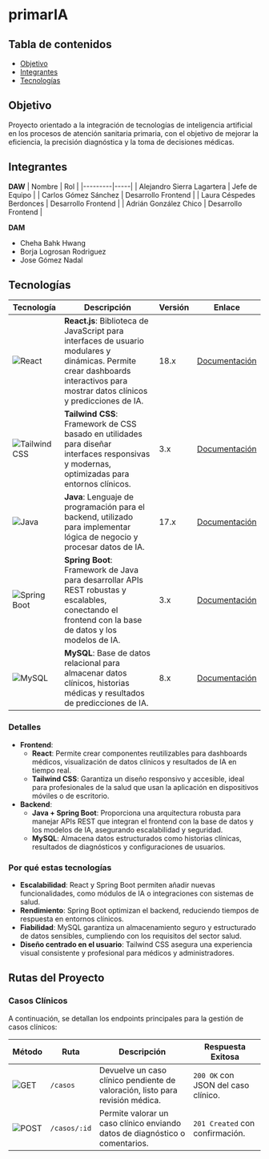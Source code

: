 # primarIA

## Tabla de contenidos
- [Objetivo](#Objetivo)
- [Integrantes](#Integrantes)
- [Tecnologías](#Tecnologías)


## Objetivo
Proyecto orientado a la integración de tecnologías de inteligencia artificial en los procesos de atención sanitaria primaria, con el objetivo de mejorar la eficiencia, la precisión diagnóstica y la toma de decisiones médicas.

## Integrantes
**DAW**
| Nombre | Rol |
|---------|-----|
| Alejandro Sierra Lagartera | Jefe de Equipo |
| Carlos Gómez Sánchez | Desarrollo Frontend |
| Laura Céspedes Berdonces | Desarrollo Frontend |
| Adrián González Chico | Desarrollo Frontend |


**DAM**
- Cheha Bahk Hwang
- Borja Logrosan Rodriguez
- Jose Gómez Nadal


## Tecnologías

| Tecnología | Descripción | Versión | Enlace |
|------------|-------------|---------|--------|
| ![React](https://img.shields.io/badge/React-61DAFB?logo=react&logoColor=white) | **React.js**: Biblioteca de JavaScript para interfaces de usuario modulares y dinámicas. Permite crear dashboards interactivos para mostrar datos clínicos y predicciones de IA. | 18.x | [Documentación](https://reactjs.org/) |
| ![Tailwind CSS](https://img.shields.io/badge/Tailwind_CSS-38B2AC?logo=tailwind-css&logoColor=white) | **Tailwind CSS**: Framework de CSS basado en utilidades para diseñar interfaces responsivas y modernas, optimizadas para entornos clínicos. | 3.x | [Documentación](https://tailwindcss.com/) |
| ![Java](https://img.shields.io/badge/Java-007396?logo=java&logoColor=white) | **Java**: Lenguaje de programación para el backend, utilizado para implementar lógica de negocio y procesar datos de IA. | 17.x | [Documentación](https://www.oracle.com/java/) |
| ![Spring Boot](https://img.shields.io/badge/Spring_Boot-6DB33F?logo=spring-boot&logoColor=white) | **Spring Boot**: Framework de Java para desarrollar APIs REST robustas y escalables, conectando el frontend con la base de datos y los modelos de IA. | 3.x | [Documentación](https://spring.io/projects/spring-boot) |
| ![MySQL](https://img.shields.io/badge/MySQL-4479A1?logo=mysql&logoColor=white) | **MySQL**: Base de datos relacional para almacenar datos clínicos, historias médicas y resultados de predicciones de IA. | 8.x | [Documentación](https://www.mysql.com/) |


### Detalles
- **Frontend**:
  - **React**: Permite crear componentes reutilizables para dashboards médicos, visualización de datos clínicos y resultados de IA en tiempo real.
  - **Tailwind CSS**: Garantiza un diseño responsivo y accesible, ideal para profesionales de la salud que usan la aplicación en dispositivos móviles o de escritorio.
- **Backend**:
  - **Java + Spring Boot**: Proporciona una arquitectura robusta para manejar APIs REST que integran el frontend con la base de datos y los modelos de IA, asegurando escalabilidad y seguridad.
  - **MySQL**: Almacena datos estructurados como historias clínicas, resultados de diagnósticos y configuraciones de usuarios.

### Por qué estas tecnologías
- **Escalabilidad**: React y Spring Boot permiten añadir nuevas funcionalidades, como módulos de IA o integraciones con sistemas de salud.
- **Rendimiento**: Spring Boot optimizan el backend, reduciendo tiempos de respuesta en entornos clínicos.
- **Fiabilidad**: MySQL garantiza un almacenamiento seguro y estructurado de datos sensibles, cumpliendo con los requisitos del sector salud.
- **Diseño centrado en el usuario**: Tailwind CSS asegura una experiencia visual consistente y profesional para médicos y administradores.

## Rutas del Proyecto
### Casos Clínicos

A continuación, se detallan los endpoints principales para la gestión de casos clínicos:

| Método | Ruta            | Descripción                                                                 | Respuesta Exitosa |
|--------|-----------------|-----------------------------------------------------------------------------|-------------------|
| ![GET](https://img.shields.io/badge/GET-28A745?logo=get&logoColor=white) | `/casos`        | Devuelve un caso clínico pendiente de valoración, listo para revisión médica. | `200 OK` con JSON del caso clínico. |
| ![POST](https://img.shields.io/badge/POST-0078D4?logo=post&logoColor=white) | `/casos/:id`    | Permite valorar un caso clínico enviando datos de diagnóstico o comentarios. | `201 Created` con confirmación. |
